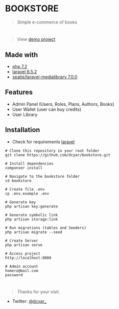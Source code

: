# BOOKSTORE
> Simple e-commerce of books

#

> View [demo project](https://dcyar-bookstore.herokuapp.com/)

## Made with
- [php 7.2](https://www.php.net/)
- [laravel 6.5.2](https://laravel.com)
- [spatie/laravel-medialibrary 7.0.0](https://docs.spatie.be/laravel-medialibrary/v7/introduction/)

## Features
- Admin Panel (Users, Roles, Plans, Authors, Books)
- User Wallet (user can buy credits)
- User Library

## Installation
- Check for requirements [laravel](https://laravel.com/docs/6.x/installation#server-requirements)

```git
# Clone this repository in your root folder
git clone https://github.com/dcyar/bookstore.git 

# Install dependencies
componser install

# Navigate to the bookstore folder
cd bookstore

# Create file .env
cp .env.example .env

# Generate key
php artisan key:generate

# Generate symbolic link
php artisan storage:link

# Run migrations (tables and Seeders)
php artisan migrate --seed

# Create Server
php artisan serve

# Access project
http://localhost:8080

# Admin account
homero@mail.com
password
```


#
> Thanks for your visit.

- Twitter: [@dcyar_](https://twitter.com/dcyar_)